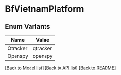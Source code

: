 # BfVietnamPlatform

## Enum Variants

| Name | Value |
|---- | -----|
| Qtracker | qtracker |
| Openspy | openspy |


[[Back to Model list]](../README.md#documentation-for-models) [[Back to API list]](../README.md#documentation-for-api-endpoints) [[Back to README]](../README.md)


